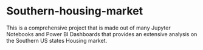 # Southern-housing-market
This is a comprehensive project that is made out of many Jupyter Notebooks and Power BI Dashboards that provides an extensive analysis on the Southern US states Housing market.
